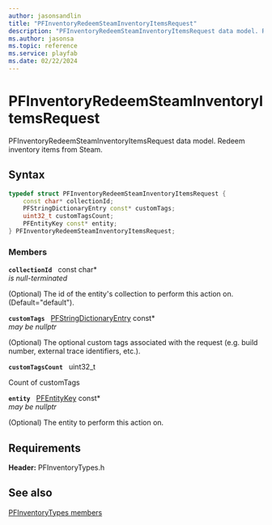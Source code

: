 ```yaml
---
author: jasonsandlin
title: "PFInventoryRedeemSteamInventoryItemsRequest"
description: "PFInventoryRedeemSteamInventoryItemsRequest data model. Redeem inventory items from Steam."
ms.author: jasonsa
ms.topic: reference
ms.service: playfab
ms.date: 02/22/2024
---
```


# PFInventoryRedeemSteamInventoryItemsRequest  

PFInventoryRedeemSteamInventoryItemsRequest data model. Redeem inventory items from Steam.  

## Syntax  
  
```cpp
typedef struct PFInventoryRedeemSteamInventoryItemsRequest {  
    const char* collectionId;  
    PFStringDictionaryEntry const* customTags;  
    uint32_t customTagsCount;  
    PFEntityKey const* entity;  
} PFInventoryRedeemSteamInventoryItemsRequest;  
```
  
### Members  
  
**`collectionId`** &nbsp; const char*  
*is null-terminated*  
  
(Optional) The id of the entity's collection to perform this action on. (Default="default").
  
**`customTags`** &nbsp; [PFStringDictionaryEntry](../../pftypes/structs/pfstringdictionaryentry.md) const*  
*may be nullptr*  
  
(Optional) The optional custom tags associated with the request (e.g. build number, external trace identifiers, etc.).
  
**`customTagsCount`** &nbsp; uint32_t  
  
Count of customTags
  
**`entity`** &nbsp; [PFEntityKey](../../pftypes/structs/pfentitykey-c.md) const*  
*may be nullptr*  
  
(Optional) The entity to perform this action on.
  
  
## Requirements  
  
**Header:** PFInventoryTypes.h
  
## See also  
[PFInventoryTypes members](../pfinventorytypes_members.md)  

  
  
